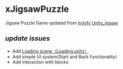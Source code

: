 # xJigsawPuzzle
Jigsaw Puzzle Game updated from [hnlyfy Unity_jigsaw](https://github.com/hnlyfy/Unity_jigsaw)

## _update issues_

- Add [Loading scene（Loading.unity）](https://github.com/xuanll/xJigsawPuzzle/blob/master/Assets/scenes)
- Add simple UI system(Start and Back functionality)
- Add interaction with blocks
